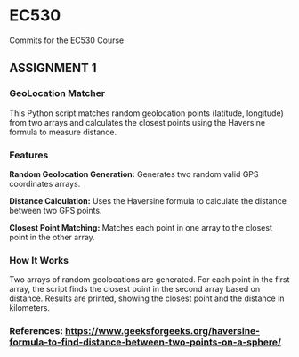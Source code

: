 # EC530
Commits for the EC530 Course

## ASSIGNMENT 1
### GeoLocation Matcher
This Python script matches random geolocation points (latitude, longitude) from two arrays and calculates the closest points using the Haversine formula to measure distance.

### Features
__Random Geolocation Generation:__ Generates two random valid GPS coordinates arrays.

__Distance Calculation:__ Uses the Haversine formula to calculate the distance between two GPS points.

__Closest Point Matching:__ Matches each point in one array to the closest point in the other array.

### How It Works
Two arrays of random geolocations are generated.
For each point in the first array, the script finds the closest point in the second array based on distance.
Results are printed, showing the closest point and the distance in kilometers.

### References: https://www.geeksforgeeks.org/haversine-formula-to-find-distance-between-two-points-on-a-sphere/

